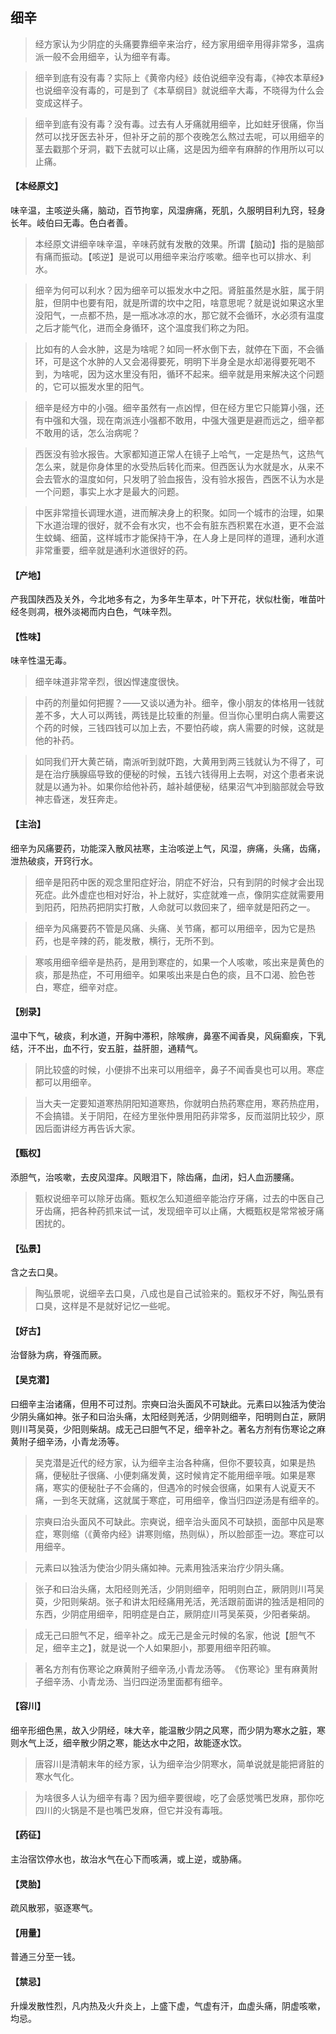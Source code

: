 ## 细辛

> 经方家认为少阴症的头痛要靠细辛来治疗，经方家用细辛用得非常多，温病派一般不会用细辛，认为细辛有毒。

> 细辛到底有没有毒？实际上《黄帝内经》歧伯说细辛没有毒，《神农本草经》也说细辛没有毒的，可是到了《本草纲目》就说细辛大毒，不晓得为什么会变成这样子。

> 细辛到底有没有毒？没有毒。过去有人牙痛就用细辛，比如蛀牙很痛，你当然可以找牙医去补牙，但补牙之前的那个夜晚怎么熬过去呢，可以用细辛的茎去戳那个牙洞，戳下去就可以止痛，这是因为细辛有麻醉的作用所以可以止痛。

#### 【本经原文】
味辛温，主咳逆头痛，脑动，百节拘挛，风湿痹痛，死肌，久服明目利九窍，轻身长年。岐伯曰无毒。色白者善。

> 本经原文讲细辛味辛温，辛味药就有发散的效果。所谓【脑动】指的是脑部有痛而振动。【咳逆】是说可以用细辛来治疗咳嗽。细辛也可以排水、利水。

> 细辛为何可以利水？因为细辛可以振发水中之阳。肾脏虽然是水脏，属于阴脏，但阴中也要有阳，就是所谓的坎中之阳，啥意思呢？就是说如果这水里没阳气，一点都不热，是一瓶冰冰凉的水，那它就不会循环，水必须有温度之后才能气化，进而全身循环，这个温度我们称之为阳。

> 比如有的人会水肿，这是为啥呢？如同一杯水倒下去，就停在下面，不会循环，可是这个水肿的人又会渴得要死，明明下半身全是水却渴得要死喝不到，为啥呢，因为这水里没有阳，循环不起来。细辛就是用来解决这个问题的，它可以振发水里的阳气。

> 细辛是经方中的小强。细辛虽然有一点凶悍，但在经方里它只能算小强，还有中强和大强，现在南派连小强都不敢用，中强大强更是避而远之，细辛都不敢用的话，怎么治病呢？

> 西医没有验水报告。大家都知道正常人在镜子上哈气，一定是热气，这热气怎么来，就是你身体里的水受热后转化而来。但西医认为水就是水，从来不会去管水的温度如何，只发明了验血报告，没有验水报告，西医不认为水是一个问题，事实上水才是最大的问题。‍

> 中医非常擅长调理水道，进而解决身上的积聚。如同一个城市的治理，如果下水道治理的很好，就不会有水灾，也不会有脏东西积累在水道，更不会滋生蚊蝇、细菌，这样城市才能保持干净，在人身上是同样的道理，通利水道非常重要，细辛就是通利水道很好的药。

#### 【产地】
产我国陕西及关外，今北地多有之，为多年生草本，叶下开花，状似杜衡，唯苗叶经冬则凋，根外淡褐而内白色，气味辛烈。
#### 【性味】
味辛性温无毒。

> 细辛味道非常辛烈，很凶悍速度很快。

> 中药的剂量如何把握？——又谈以通为补。细辛，像小朋友的体格用一钱就差不多，大人可以两钱，两钱是比较重的剂量。但当你心里明白病人需要这个药的时候，三钱四钱可以加上去，不要怕药峻，病人需要的时候，这就是他的补药。

> 如同我们开大黄芒硝，南派听到就吓跑，大黄用到两三钱就认为不得了，可是在治疗胰腺癌导致的便秘的时候，五钱六钱得用上去啊，对这个患者来说就是以通为补。如果你给他补药，越补越便秘，结果沼气冲到脑部就会导致神志昏迷，发狂奔走。

#### 【主治】
细辛为风痛要药，功能深入散风袪寒，主治咳逆上气，风湿，痹痛，头痛，齿痛，泄热破痰，开窍行水。

> 细辛是阳药中医的观念里阳症好治，阴症不好治，只有到阴的时候才会出现死症。此外虚症也相对好治，补上就好，实症就难一点，像阴实症就需要用到阳药，阳热药把阴实打散，人命就可以救回来了，细辛就是阳药之一。

> 细辛为风痛要药‍不管是风痛、头痛、关节痛，都可以用细辛，因为它是热药，也是辛辣的药，能发散，横行，无所不到。

> 寒咳用细辛‍细辛是热药，是用到寒症的，如果一个人咳嗽，咳出来是黄色的痰，那是热症，不可用细辛。如果咳出来是白色的痰，且不口渴、脸色苍白，寒症，细辛对症。

#### 【别录】
温中下气，破痰，利水道，开胸中滞积，除喉痹，鼻塞不闻香臭，风痫癫疾，下乳结，汗不出，血不行，安五脏，益肝胆，通精气。

> 阴比较盛的时候，小便排不出来可以用细辛，鼻子不闻香臭也可以用。寒症都可以用细辛。

> 当大夫一定要知道寒热阴阳知道寒热，你就明白热药寒症用，寒药热症用，不会搞错。关于阴阳，在经方里张仲景用阳药非常多，反而滋阴比较少，原因后面讲经方再告诉大家。

#### 【甄权】
添胆气，治咳嗽，去皮风湿痒。风眼泪下，除齿痛，血闭，妇人血沥腰痛。

> 甄权说细辛可以除牙齿痛。甄权怎么知道细辛能治疗牙痛，过去的中医自己牙齿痛，把各种药抓来试一试，发现细辛可以止痛，大概甄权是常常被牙痛困扰的。

#### 【弘景】
含之去口臭。

> 陶弘景呢，说细辛去口臭，八成也是自己试验来的。甄权牙不好，陶弘景有口臭，这样是不是就好记忆一些呢。

#### 【好古】
治督脉为病，脊强而厥。
#### 【吴克潜】
曰细辛主治诸痛，但用不可过剂。宗奭曰治头面风不可缺此。元素曰以独活为使治少阴头痛如神。张子和曰治头痛，太阳经则羌活，少阴则细辛，阳明则白芷，厥阴则川芎吴萸，少阳则柴胡。成无己曰胆气不足，细辛补之。著名方剂有伤寒论之麻黄附子细辛汤，小青龙汤等。

> 吴克潜是近代的经方家，认为细辛主治各种痛，但你不要较真，如果是热痛，便秘肚子很痛、小便刺痛发黄，这时候肯定不能用细辛哦。如果是寒痛，寒实的便秘肚子不会痛的，但遇冷的时候会很痛，如果有人说夏天不痛，一到冬天就痛，这就属于寒症，可用细辛，像当归四逆汤是有细辛的。


> 宗奭曰治头面风不可缺此。宗奭说，细辛治头面风不可缺损，面部中风是寒症，寒则缩（《黄帝内经》讲寒则缩，热则纵），所以脸部歪一边。寒症可以用细辛。

> 元素曰以独活为使治少阴头痛如神。元素用独活来治疗少阴头痛。

> 张子和曰治头痛，太阳经则羌活，少阴则细辛，阳明则白芷，厥阴则川芎吴萸，少阳则柴胡。张子和讲太阳经痛用羌活，羌活跟前面讲的独活是相同的东西，少阴症用细辛，阳明症是白芷，厥阴症川芎吴茱萸，少阳者柴胡。

> 成无己曰胆气不足，细辛补之。成无己是金元时候的名家，他说【胆气不足，细辛主之】，就是说一个人如果胆小，那要用细辛阳药嘛。

> 著名方剂有伤寒论之麻黄附子细辛汤,小青龙汤等。‍《伤寒论》里有麻黄附子细辛汤、小青龙汤、当归四逆汤里面都有细辛。

#### 【容川】
细辛形细色黑，故入少阴经，味大辛，能温散少阴之风寒，而少阴为寒水之脏，寒则水气上泛，细辛散少阴之寒，能达水中之阳，故能逐水饮。

> 唐容川是清朝末年的经方家，认为细辛治少阴寒水，简单说就是能把肾脏的寒水气化。

> 为啥很多人认为细辛有毒？因为细辛要很峻，吃了会感觉嘴巴发麻，那你吃四川的火锅是不是也嘴巴发麻，但它并没有毒哦。

#### 【药征】
主治宿饮停水也，故治水气在心下而咳满，或上逆，或胁痛。
#### 【灵胎】
疏风散邪，驱逐寒气。
#### 【用量】
普通三分至一钱。
#### 【禁忌】
升燥发散性烈，凡内热及火升炎上，上盛下虚，气虚有汗，血虚头痛，阴虚咳嗽，均忌。